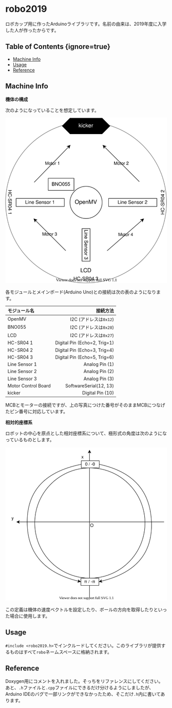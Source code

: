 # robo2019

<!-- VSCodeでプレビューする場合はCtrl+Kを押してからV -->

ロボカップ用に作ったArduinoライブラリです。名前の由来は、2019年度に入学した人が作ったからです。

## Table of Contents {ignore=true}

<!-- @import "[TOC]" {cmd="toc" depthFrom=2 depthTo=6 orderedList=false} -->

<!-- code_chunk_output -->

- [Machine Info](#machine-info)
- [Usage](#usage)
- [Reference](#reference)

<!-- /code_chunk_output -->


## Machine Info

**機体の構成**

次のようになっていることを想定しています。

![machine-constitution.svg](./img/machine-constitution.svg)

各モジュールとメインボード(Arduino Uno)との接続は次の表のようになります。

モジュール名 | 接続方法
:- | -:
OpenMV | I2C (アドレスは`0x12`)
BNO055 | I2C (アドレスは`0x28`)
LCD | I2C (アドレスは`0x27`)
HC-SR04 1 | Digital Pin (Echo=2, Trig=1)
HC-SR04 2 | Digital Pin (Echo=3, Trig=4)
HC-SR04 3 | Digital Pin (Echo=5, Trig=6)
Line Sensor 1 | Analog Pin (1)
Line Sensor 2 | Analog Pin (2)
Line Sensor 3 | Analog Pin (3)
Motor Control Board | SoftwareSerial(12, 13)
kicker | Digital Pin (10)

MCBとモーターの接続ですが、上の写真につけた番号がそのままMCBにつなげたピン番号に対応しています。

**相対的座標系**

ロボットの中心を原点とした相対座標系について、極形式の角度は次のようになっているものとします。

![relative-coord-define.svg](./img/relative-coord-define.svg)

この定義は機体の速度ベクトルを設定したり、ボールの方向を取得したりといった場合に使用します。

## Usage

`#include <robo2019.h>`でインクルードしてください。このライブラリが提供するものはすべて`robo`ネームスペースに格納されます。

## Reference

Doxygen用にコメントを入れました。そっちをリファレンスにしてください。あと、`.h`ファイルと`.cpp`ファイルにできるだけ分けるようにしましたが、Arduino IDEのバグで一部リンクができなかったため、そこだけ`.h`内に書いてあります。
